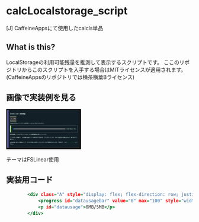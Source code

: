 # calcLocalstorage_script
[J] CaffeineAppsにて使用したcalcls単品  
## What is this?  
LocalStorageの利用可能残量を推測して表示するスクリプトです。 ここのリポジトリからこのスクリプトを入手する場合はMITライセンスが適用されます。(CaffeineAppsのリポジトリでは横茶横葉Bライセンス)  
## 画像で実装例を見る  
<img src="./zenmeyang.png" width="40%"/>  

テーマはFSLinear使用  
## 実装用コード
```test.html
        <div class="A" style="display: flex; flex-direction: row; justify-content: space-between; align-items: center;" id="datausagecontainer">
            <progress id="datausagebar" value="0" max="100" style="width: 100%;"></progress>
            <p id="datausage">0MB/5MB</p>
        </div>
```
